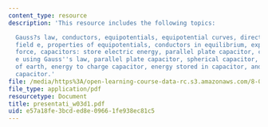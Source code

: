 ```yaml
---
content_type: resource
description: 'This resource includes the following topics:

  Gauss?s law, conductors, equipotentials, equipotential curves, direction of electric
  field e, properties of equipotentials, conductors in equilibrium, expt. 2: electrostatic
  force, capacitors: store electric energy, parallel plate capacitor, calculating
  e using Gauss''s law, parallel plate capacitor, spherical capacitor, capacitance
  of earth, energy to charge capacitor, energy stored in capacitor, and dissectible
  capacitor.'
file: /media/https%3A/open-learning-course-data-rc.s3.amazonaws.com/8-02t-electricity-and-magnetism-spring-2005/e57a18fe3bcded8e09661fe938ec81c5_presentati_w03d1.pdf
file_type: application/pdf
resourcetype: Document
title: presentati_w03d1.pdf
uid: e57a18fe-3bcd-ed8e-0966-1fe938ec81c5
---
```

